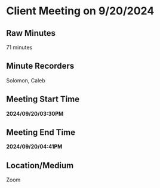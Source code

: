 # Client Meeting on 9/20/2024
## Raw Minutes
71 minutes
## Minute Recorders
Solomon, Caleb
## Meeting Start Time
**2024/09/20/03:30PM** 
## Meeting End Time
**2024/09/20/04:41PM**
## Location/Medium
Zoom

